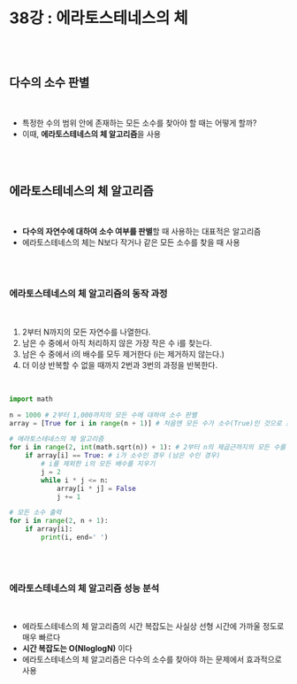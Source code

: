 # 38강 : 에라토스테네스의 체

<br>

<br>

## 다수의 소수 판별

<br>

- 특정한 수의 범위 안에 존재하는 모든 소수를 찾아야 할 때는 어떻게 할까?
- 이때, **에라토스테네스의 체 알고리즘**을 사용

<br>

<br>

## 에라토스테네스의 체 알고리즘

<br>

- **다수의 자연수에 대하여 소수 여부를 판별**할 때 사용하는 대표적은 알고리즘
- 에라토스테네스의 체는 N보다 작거나 같은 모든 소수를 찾을 때 사용

<br>

<br>

### 에라토스테네스의 체 알고리즘의 동작 과정

<br>

1. 2부터 N까지의 모든 자연수를 나열한다.
2. 남은 수 중에서 아직 처리하지 않은 가장 작은 수 i를 찾는다.
3. 남은 수 중에서 i의 배수를 모두 제거한다 (i는 제거하지 않는다.)
4. 더 이상 반복할 수 없을 때까지 2번과 3번의 과정을 반복한다.

<br>

```python
import math

n = 1000 # 2부터 1,000까지의 모든 수에 대하여 소수 판별
array = [True for i in range(n + 1)] # 처음엔 모든 수가 소수(True)인 것으로 초기화

# 에라토스테네스의 체 알고리즘 
for i in range(2, int(math.sqrt(n)) + 1): # 2부터 n의 제곱근까지의 모든 수를 확인하며
    if array[i] == True: # i가 소수인 경우 (남은 수인 경우)
        # i를 제외한 i의 모든 배수를 지우기
        j = 2 
        while i * j <= n:
            array[i * j] = False
            j += 1

# 모든 소수 출력
for i in range(2, n + 1):
    if array[i]:
        print(i, end=' ')
```

<br>

<br>

### 에라토스테네스의 체 알고리즘 성능 분석

<br>

- 에라토스테네스의 체 알고리즘의 시간 복잡도는 사실상 선형 시간에 가까울 정도로 매우 빠르다
- **시간 복잡도는 O(NloglogN)** 이다
- 에라토스테네스의 체 알고리즘은 다수의 소수를 찾아야 하는 문제에서 효과적으로 사용

<br>